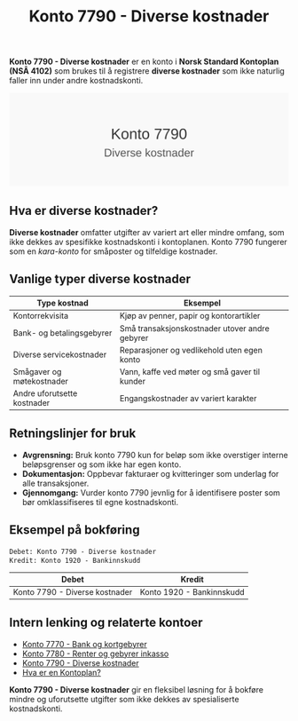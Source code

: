 ﻿---
title: "Konto 7790 - Diverse kostnader"
meta_title: "7790-diverse-kostnader"
meta_description: '**Konto 7790 - Diverse kostnader** er en konto i **Norsk Standard Kontoplan (NSÂ 4102)** som brukes til å registrere **diverse kostnader** som ikke naturlig fa...'
slug: 7790-diverse-kostnader
type: blog
layout: pages/single
---

**Konto 7790 - Diverse kostnader** er en konto i **Norsk Standard Kontoplan (NSÂ 4102)** som brukes til å registrere **diverse kostnader** som ikke naturlig faller inn under andre kostnadskonti.

![Illustrasjon av konto 7790 Diverse kostnader](7790-diverse-kostnader-image.svg)

## Hva er diverse kostnader?

**Diverse kostnader** omfatter utgifter av variert art eller mindre omfang, som ikke dekkes av spesifikke kostnadskonti i kontoplanen. Konto 7790 fungerer som en *kara-konto* for småposter og tilfeldige kostnader.

## Vanlige typer diverse kostnader

| Type kostnad               | Eksempel                                         |
|----------------------------|--------------------------------------------------|
| Kontorrekvisita            | Kjøp av penner, papir og kontorartikler          |
| Bank- og betalingsgebyrer  | Små transaksjonskostnader utover andre gebyrer    |
| Diverse servicekostnader   | Reparasjoner og vedlikehold uten egen konto      |
| Smågaver og møtekostnader  | Vann, kaffe ved møter og små gaver til kunder    |
| Andre uforutsette kostnader| Engangskostnader av variert karakter             |

## Retningslinjer for bruk

* **Avgrensning:** Bruk konto 7790 kun for beløp som ikke overstiger interne beløpsgrenser og som ikke har egen konto.
* **Dokumentasjon:** Oppbevar fakturaer og kvitteringer som underlag for alle transaksjoner.
* **Gjennomgang:** Vurder konto 7790 jevnlig for å identifisere poster som bør omklassifiseres til egne kostnadskonti.

## Eksempel på bokføring

```
Debet: Konto 7790 - Diverse kostnader
Kredit: Konto 1920 - Bankinnskudd
```

| Debet                         | Kredit                                      |
|-------------------------------|---------------------------------------------|
| Konto 7790 - Diverse kostnader| Konto 1920 - Bankinnskudd                   |

## Intern lenking og relaterte kontoer

* [Konto 7770 - Bank og kortgebyrer](/blogs/kontoplan/7770-bank-og-kortgebyrer "Konto 7770 - Bank og kortgebyrer")  
* [Konto 7780 - Renter og gebyrer inkasso](/blogs/kontoplan/7780-renter-og-gebyrer-inkasso "Konto 7780 - Renter og gebyrer inkasso: Regnskapsføring av renter og gebyrer ved inkasso")  
* [Konto 7790 - Diverse kostnader](/blogs/kontoplan/7790-diverse-kostnader "Konto 7790 - Diverse kostnader: Registrering av diverse kostnader i Norsk Standard Kontoplan")  
* [Hva er en Kontoplan?](/blogs/regnskap/hva-er-kontoplan "Hva er en Kontoplan? Komplett Guide til Kontoplaner i Norsk Regnskap")  

**Konto 7790 - Diverse kostnader** gir en fleksibel løsning for å bokføre mindre og uforutsette utgifter som ikke dekkes av spesialiserte kostnadskonti.






